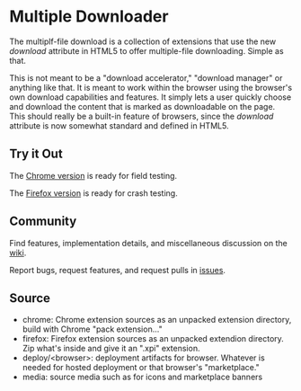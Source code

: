 # Multiple Downloader

The multiplf-file download is a collection of extensions that use the new *download*
attribute in HTML5 to offer multiple-file downloading. Simple as that.

This is not meant to be a "download accelerator," "download manager" or anything like
that. It is meant to work within the browser using the browser's own download
capabilities and features. It simply lets a user quickly choose and download the
content that is marked as downloadable on the page.
This should really be a built-in feature of browsers, since the *download* attribute is
now somewhat standard and defined in HTML5.

## Try it Out
The <a href="http://chrome.google.com/webstore/detail/multiple-file-downloader/ijodceacahodmjmdmfcobdepogaajbpc" target="_blank">Chrome version</a> is ready for field testing.

The <a href="https://addons.mozilla.org/en-US/firefox/addon/multiple-file-downloader-alpha/">Firefox version</a> is ready for crash testing.


## Community
Find features, implementation details, and miscellaneous discussion on the
[wiki](https://github.com/mediascience/HTML5-Multiple-Download/wiki).

Report bugs, request features, and request pulls in
[issues](https://github.com/mediascience/HTML5-Multiple-Download/issues).


## Source

* chrome: Chrome extension sources as an unpacked extension directory, build with Chrome "pack extension..."
* firefox: Firefox extension sources as an unpacked extendion directory. Zip what's inside and give it an ".xpi" extension.
* deploy/&lt;browser&gt;: deployment artifacts for browser. Whatever is needed for hosted deployment or that browser's "marketplace."
* media: source media such as for icons and marketplace banners


